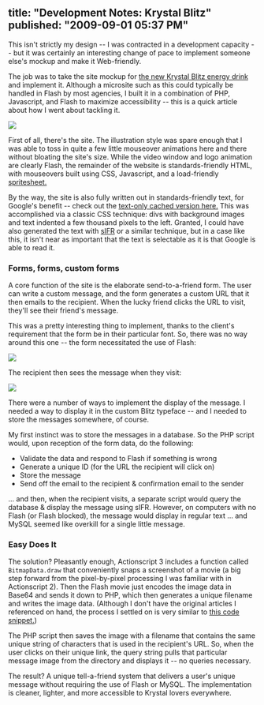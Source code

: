 title: "Development Notes: Krystal Blitz"
published: "2009-09-01 05:37 PM"
---

This isn't strictly my design -- I was contracted in a development capacity -- but it was certainly an interesting change of pace to implement someone else's mockup and make it Web-friendly.

The job was to take the site mockup for [the new Krystal Blitz energy drink](http://www.krystalblitz.com) and implement it. Although a microsite such as this could typically be handled in Flash by most agencies, I built it in a combination of PHP, Javascript, and Flash to maximize accessibility -- this is a quick article about how I went about tackling it.

![](http://s3.amazonaws.com/camerondaigle/articles/blitz_1.jpg)

First of all, there's the site. The illustration style was spare enough that I was able to toss in quite a few little mouseover animations here and there without bloating the site's size. While the video window and logo animation are clearly Flash, the remainder of the website is standards-friendly HTML, with mouseovers built using CSS, Javascript, and a load-friendly [spritesheet.](http://krystalblitz.com/_images/blitz_sprites.png)

By the way, the site is also fully written out in standards-friendly text, for Google's benefit -- check out the [text-only cached version here.](http://74.125.47.132/search?q=cache:PoN7jGm39iUJ:krystalblitz.com/+krystalblitz.com&hl=en&client=firefox-a&gl=us&strip=1) This was accomplished via a classic CSS technique: divs with  background images and text indented a few thousand pixels to the left. Granted, I could have also generated the text with [sIFR](http://www.mikeindustries.com/blog/sifr/) or a similar technique, but in a case like this, it isn't near as important that the text is selectable as it is that Google is able to read it.

### Forms, forms, custom forms

A core function of the site is the elaborate send-to-a-friend form. The user can write a custom message, and the form generates a custom URL that it then emails to the recipient. When the lucky friend clicks the URL to visit, they'll see their friend's message.

This was a pretty interesting thing to implement, thanks to the client's requirement that the form be in their particular font. So, there was no way around this one -- the form necessitated the use of Flash:

![](http://s3.amazonaws.com/camerondaigle/articles/blitz_2.jpg)

The recipient then sees the message when they visit:

![](http://s3.amazonaws.com/camerondaigle/articles/blitz_3.jpg)

There were a number of ways to implement the display of the message. I needed a way to display it in the custom Blitz typeface -- and I needed to store the messages somewhere, of course.

My first instinct was to store the messages in a database. So the PHP script would, upon reception of the form data, do the following:

- Validate the data and respond to Flash if something is wrong
- Generate a unique ID (for the URL the recipient will click on)
- Store the message
- Send off the email to the recipient & confirmation email to the sender

... and then, when the recipient visits, a separate script would query the database & display the message using sIFR. However, on computers with no Flash (or Flash blocked), the message would display in regular text ... and MySQL seemed like overkill for a single little message.

### Easy Does It

The solution? Pleasantly enough, Actionscript 3 includes a function called `BitmapData.draw` that conveniently snaps a screenshot of a movie (a big step forward from the pixel-by-pixel processing I was familiar with in Actionscript 2). Then the Flash movie just encodes the image data in Base64 and sends it down to PHP, which then generates a unique filename and writes the image data. (Although I don't have the original articles I referenced on hand, the process I settled on is very similar to [this code snippet.](http://codesnippets.joyent.com/posts/show/1905)) 

The PHP script then saves the image with a filename that contains the same unique string of characters that is used in the recipient's URL. So, when the user clicks on their unique link, the query string pulls that particular message image from the directory and displays it -- no queries necessary.

The result? A unique tell-a-friend system that delivers a user's unique message without requiring the use of Flash or MySQL. The implementation is cleaner, lighter, and more accessible to Krystal lovers everywhere.